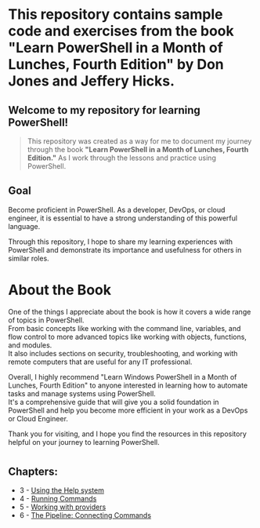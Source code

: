 # This repository contains sample code and exercises from the book "Learn PowerShell in a Month of Lunches, Fourth Edition" by Don Jones and Jeffery Hicks.

## Welcome to my repository for learning PowerShell! <br/>

> This repository was created as a way for me to document my journey through the book **"Learn PowerShell in a Month of Lunches, Fourth Edition."** As I work through the lessons and practice using PowerShell.

## **Goal**

Become proficient in PowerShell. As a developer, DevOps, or cloud engineer, it is essential to have a strong understanding of this powerful language.

Through this repository, I hope to share my learning experiences with PowerShell and demonstrate its importance and usefulness for others in similar roles.

# **About the Book**

One of the things I appreciate about the book is how it covers a wide range of topics in PowerShell. <br/>
From basic concepts like working with the command line, variables, and flow control to more advanced topics like working with objects, functions, and modules. <br/>
It also includes sections on security, troubleshooting, and working with remote computers that are useful for any IT professional.<br/>

Overall, I highly recommend "Learn Windows PowerShell in a Month of Lunches, Fourth Edition" to anyone interested in learning how to automate tasks and manage systems using PowerShell. <br/>It's a comprehensive guide that will give you a solid foundation in PowerShell and help you become more efficient in your work as a DevOps or Cloud Engineer.

Thank you for visiting, and I hope you find the resources in this repository helpful on your journey to learning PowerShell.
</br>

#

## Chapters:

- 3 - [Using the Help system](https://github.com/rodrigo-marcolino/Learn-PowerShell-in-a-Month-of-Lunches-Fourth-Edition/blob/main/Chapter%203/chapter-3.md)
- 4 - [Running Commands](https://github.com/rodrigo-marcolino/Learn-PowerShell-in-a-Month-of-Lunches-Fourth-Edition/blob/main/Chapter%204/chapter-4.md)
- 5 - [Working with providers](https://github.com/rodrigo-marcolino/Learn-PowerShell-in-a-Month-of-Lunches-Fourth-Edition/blob/main/Chapter%205/chapter-5.md)
- 6 - [The Pipeline: Connecting Commands]()
